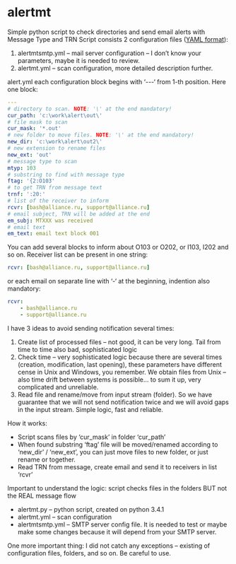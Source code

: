 # alertmt
Simple python script to check directories and send email alerts with Message Type and TRN
Script consists 2 configuration files ([YAML format](https://en.wikipedia.org/wiki/YAML)):
1) alertmtsmtp.yml – mail server configuration – I don’t know your parameters, maybe it is needed to review.
2) alertmt.yml – scan configuration, more detailed description further.

alert.yml
each configuration block begins with ‘---‘ from 1-th position. Here one block:
```YAML
---
# directory to scan. NOTE: '\' at the end mandatory!
cur_path: 'c:\work\alert\out\'
# file mask to scan 
cur_mask: '*.out'
# new folder to move files. NOTE: '\' at the end mandatory!
new_dir: 'c:\work\alert\out2\'
# new extension to rename files
new_ext: 'out'
# message type to scan
mtyp: 103
# substring to find with message type
ftag: '{2:O103'
# to get TRN from message text
trnf: ':20:'
# list of the receiver to inform
rcvr: [bash@alliance.ru, support@alliance.ru]
# email subject, TRN will be added at the end
em_subj: MTXXX was received
# email text
em_text: email text block 001
```
You can add several blocks to inform about O103 or O202, or I103, I202 and so on.
Receiver list can be present in one string:
```YAML
rcvr: [bash@alliance.ru, support@alliance.ru]
```
or each email on separate line with ‘-‘ at the beginning, indention also mandatory:
```YAML
rcvr:
    - bash@alliance.ru
    - support@alliance.ru
```
I have 3 ideas to avoid sending notification several times:
1) Create list of processed files – not good, it can be very long. Tail from time to time also bad, sophisticated logic
2) Check time – very sophisticated logic because there are several times (creation, modification, last opening), these parameters have different cense in Unix and Windows, you remember. We obtain files from Unix – also time drift between systems is possible… to sum it up, very complicated and unreliable.
3) Read file and rename/move from input stream (folder). So we have guarantee that we will not send notification twice and we will avoid gaps in the input stream. Simple logic, fast and reliable.

How it works:
- Script scans files by ‘cur_mask’ in folder ‘cur_path’
- When found substring ‘ftag’ file will be moved/renamed according to ‘new_dir’ / ‘new_ext’, you can just move files to new folder, or just rename or together.
- Read TRN from message, create email and send it to receivers in list ‘rcvr’

Important to understand the logic: script checks files in the folders BUT not the REAL message flow
- alertmt.py – python script, created on python 3.4.1
- alertmt.yml – scan configuration
- alertmtsmtp.yml – SMTP server config file. It is needed to test or maybe make some changes because it will depend from your SMTP server.

One more important thing:
I did not catch any exceptions – existing of configuration files, folders, and so on.
Be careful to use.
